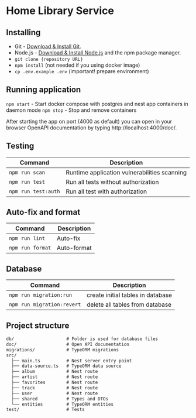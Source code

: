 # Home Library Service

## Installing
- Git - [Download & Install Git](https://git-scm.com/downloads).
- Node.js - [Download & Install Node.js](https://nodejs.org/en/download/) and the npm package manager.
- `git clone {repository URL}`
- `npm install` (not needed if you using docker image)
- `cp .env.example .env` (important! prepare environment)

## Running application
`npm start` - Start docker compose with postgres and nest app containers in daemon mode
`npm stop` - Stop and remove containers

After starting the app on port (4000 as default) you can open in your browser OpenAPI documentation by typing http://localhost:4000/doc/.

## Testing
Command | Description
--- | ---
`npm run scan` | Runtime application vulnerabilities scanning
`npm run test` | Run all tests without authorization
`npm run test:auth` | Run all test with authorization

## Auto-fix and format
Command | Description
--- | ---
`npm run lint` | Auto-fix
`npm run format` | Auto-format

## Database
Command | Description
--- | ---
`npm run migration:run` | create initial tables in database
`npm run migration:revert` | delete all tables from database

## Project structure
```markdown
db/                    # Folder is used for database files
doc/                   # Open API documentation
migrations/            # TypeORM migrations
src/
  ├── main.ts          # Nest server entry point
  ├── data-source.ts   # TypeORM data source
  ├── album            # Nest route
  ├── artist           # Nest route
  ├── favorites        # Nest route
  ├── track            # Nest route
  ├── user             # Nest route
  ├── shared           # Types and DTOs
  └── entities         # TypeORM entities
test/                  # Tests
```

